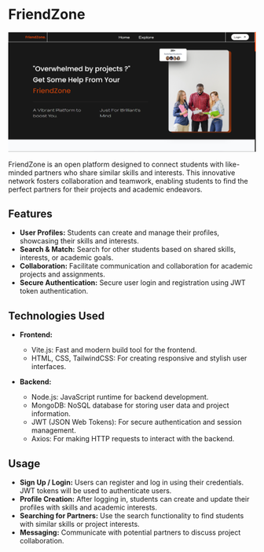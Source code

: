 
# FriendZone

![](https://github.com/Amritanshu-404/FriendZone/blob/main/src/Resources/Front.png?raw=true)

FriendZone is an open platform designed to connect students with like-minded partners who share similar skills and interests. This innovative network fosters collaboration and teamwork, enabling students to find the perfect partners for their projects and academic endeavors.

## Features

- **User Profiles:** Students can create and manage their profiles, showcasing their skills and interests.
- **Search & Match:** Search for other students based on shared skills, interests, or academic goals.
- **Collaboration:** Facilitate communication and collaboration for academic projects and assignments.
- **Secure Authentication:** Secure user login and registration using JWT token authentication.

## Technologies Used

- **Frontend:**
  - Vite.js: Fast and modern build tool for the frontend.
  - HTML, CSS, TailwindCSS: For creating responsive and stylish user interfaces.

- **Backend:**
  - Node.js: JavaScript runtime for backend development.
  - MongoDB: NoSQL database for storing user data and project information.
  - JWT (JSON Web Tokens): For secure authentication and session management.
  - Axios: For making HTTP requests to interact with the backend.

## Usage

- **Sign Up / Login:** Users can register and log in using their credentials. JWT tokens will be used to authenticate users.
- **Profile Creation:** After logging in, students can create and update their profiles with skills and academic interests.
- **Searching for Partners:** Use the search functionality to find students with similar skills or project interests.
- **Messaging:** Communicate with potential partners to discuss project collaboration.
